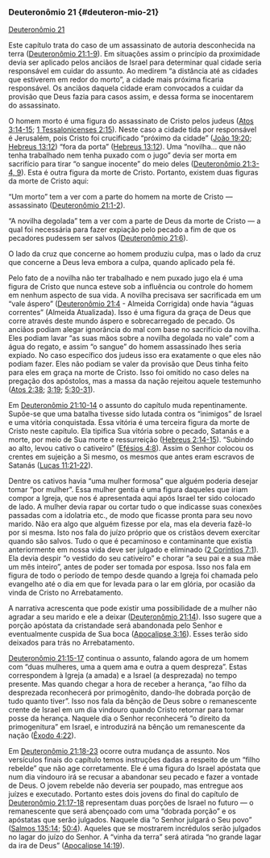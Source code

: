 ### Deuteronômio 21 {#deuteron-mio-21}

[Deuteronômio 21](http://bibliaonline.com.br/acf/dt/21)

Este capítulo trata do caso de um assassinato de autoria desconhecida na terra ([Deuteronômio 21:1-9](http://bibliaonline.com.br/acf/dt/21/1-9)). Em situações assim o princípio da proximidade devia ser aplicado pelos anciãos de Israel para determinar qual cidade seria responsável em cuidar do assunto. Ao medirem “a distância até as cidades que estiverem em redor do morto”, a cidade mais próxima ficaria responsável. Os anciãos daquela cidade eram convocados a cuidar da provisão que Deus fazia para casos assim, e dessa forma se inocentarem do assassinato.

O homem morto é uma figura do assassinato de Cristo pelos judeus ([Atos 3:14-15](http://bibliaonline.com.br/acf/atos/3/14-15); [1 Tessalonicenses 2:15](http://bibliaonline.com.br/acf/1ts/2/15)). Neste caso a cidade tida por responsável é Jerusalém, pois Cristo foi crucificado “próximo da cidade” ([João 19:20](http://bibliaonline.com.br/acf/jo/19/20); [Hebreus 13:12](http://bibliaonline.com.br/acf/hb/13/12)) “fora da porta” ([Hebreus 13:12](http://bibliaonline.com.br/acf/hb/13/12)). Uma “novilha... que não tenha trabalhado nem tenha puxado com o jugo” devia ser morta em sacrifício para tirar “o sangue inocente” do meio deles ([Deuteronômio 21:3-4, 9](http://bibliaonline.com.br/acf/dt/21/3,4,9)). Esta é outra figura da morte de Cristo. Portanto, existem duas figuras da morte de Cristo aqui:

“Um morto” tem a ver com a parte do homem na morte de Cristo — assassinato ([Deuteronômio 21:1-2](http://bibliaonline.com.br/acf/dt/21/1-2)).

“A novilha degolada” tem a ver com a parte de Deus da morte de Cristo — a qual foi necessária para fazer expiação pelo pecado a fim de que os pecadores pudessem ser salvos ([Deuteronômio 21:6](http://bibliaonline.com.br/acf/dt/21/6)).

O lado da cruz que concerne ao homem produziu culpa, mas o lado da cruz que concerne a Deus leva embora a culpa, quando aplicado pela fé.

Pelo fato de a novilha não ter trabalhado e nem puxado jugo ela é uma figura de Cristo que nunca esteve sob a influência ou controle do homem em nenhum aspecto de sua vida. A novilha precisava ser sacrificada em um “vale áspero” ([Deuteronômio 21:4](http://bibliaonline.com.br/acf/dt/21/4) - Almeida Corrigida) onde havia “águas correntes” (Almeida Atualizada). Isso é uma figura da graça de Deus que corre através deste mundo áspero e sobrecarregado de pecado. Os anciãos podiam alegar ignorância do mal com base no sacrifício da novilha. Eles podiam lavar “as suas mãos sobre a novilha degolada no vale” com a água do regato, e assim “o sangue” do homem assassinado lhes seria expiado. No caso específico dos judeus isso era exatamente o que eles não podiam fazer. Eles não podiam se valer da provisão que Deus tinha feito para eles em graça na morte de Cristo. Isso foi omitido no caso deles na pregação dos apóstolos, mas a massa da nação rejeitou aquele testemunho ([Atos 2:38](http://bibliaonline.com.br/acf/atos/2/38); [3:19](http://bibliaonline.com.br/acf/atos/3/19); [5:30-31](http://bibliaonline.com.br/acf/atos/5/30-31)).

Em [Deuteronômio 21:10-14](http://bibliaonline.com.br/acf/dt/21/10-14) o assunto do capítulo muda repentinamente. Supõe-se que uma batalha tivesse sido lutada contra os “inimigos” de Israel e uma vitória conquistada. Essa vitória é uma terceira figura da morte de Cristo neste capítulo. Ela tipifica Sua vitória sobre o pecado, Satanás e a morte, por meio de Sua morte e ressurreição ([Hebreus 2:14-15](http://bibliaonline.com.br/acf/hb/2/14-15)). “Subindo ao alto, levou cativo o cativeiro” ([Efésios 4:8](http://bibliaonline.com.br/acf/ef/4/8)). Assim o Senhor colocou os crentes em sujeição a Si mesmo, os mesmos que antes eram escravos de Satanás ([Lucas 11:21-22](http://bibliaonline.com.br/acf/lc/11/21-22)).

Dentre os cativos havia “uma mulher formosa” que alguém poderia desejar tomar “por mulher”. Essa mulher gentia é uma figura daqueles que iriam compor a Igreja, que nos é apresentada aqui após Israel ter sido colocado de lado. A mulher devia rapar ou cortar tudo o que indicasse suas conexões passadas com a idolatria etc., de modo que ficasse pronta para seu novo marido. Não era algo que alguém fizesse por ela, mas ela deveria fazê-lo por si mesma. Isto nos fala do juízo próprio que os cristãos devem exercitar quando são salvos. Tudo o que é pecaminoso e contaminante que existia anteriormente em nossa vida deve ser julgado e eliminado ([2 Coríntios 7:1](http://bibliaonline.com.br/acf/2co/7/1)). Ela devia despir “o vestido do seu cativeiro” e chorar “a seu pai e a sua mãe um mês inteiro”, antes de poder ser tomada por esposa. Isso nos fala em figura de todo o período de tempo desde quando a Igreja foi chamada pelo evangelho até o dia em que for levada para o lar em glória, por ocasião da vinda de Cristo no Arrebatamento.

A narrativa acrescenta que pode existir uma possibilidade de a mulher não agradar a seu marido e ele a deixar ([Deuteronômio 21:14](http://bibliaonline.com.br/acf/dt/21/14)). Isso sugere que a porção apóstata da cristandade será abandonada pelo Senhor e eventualmente cuspida de Sua boca ([Apocalipse 3:16](http://bibliaonline.com.br/acf/ap/3/16)). Esses terão sido deixados para trás no Arrebatamento.

[Deuteronômio 21:15-17](http://bibliaonline.com.br/acf/dt/21/15-17) continua o assunto, falando agora de um homem com “duas mulheres, uma a quem ama e outra a quem despreza”. Estas correspondem à Igreja (a amada) e a Israel (a desprezada) no tempo presente. Mas quando chegar a hora de receber a herança, “ao filho da desprezada reconhecerá por primogênito, dando-lhe dobrada porção de tudo quanto tiver”. Isso nos fala da bênção de Deus sobre o remanescente crente de Israel em um dia vindouro quando Cristo retornar para tomar posse da herança. Naquele dia o Senhor reconhecerá “o direito da primogenitura” em Israel, e introduzirá na bênção um remanescente da nação ([Êxodo 4:22](http://bibliaonline.com.br/acf/ex/4/22)).

Em [Deuteronômio 21:18-23](http://bibliaonline.com.br/acf/dt/21/18-23) ocorre outra mudança de assunto. Nos versículos finais do capítulo temos instruções dadas a respeito de um “filho rebelde” que não age corretamente. Ele é uma figura do Israel apóstata que num dia vindouro irá se recusar a abandonar seu pecado e fazer a vontade de Deus. O jovem rebelde não deveria ser poupado, mas entregue aos juízes e executado. Portanto estes dois jovens do final do capítulo de [Deuteronômio 21:17-18](http://bibliaonline.com.br/acf/dt/21/17-18) representam duas porções de Israel no futuro — o remanescente que será abençoado com uma “dobrada porção” e os apóstatas que serão julgados. Naquele dia “o Senhor julgará o Seu povo” ([Salmos 135:14](http://bibliaonline.com.br/acf/sl/135/14); [50:4](http://bibliaonline.com.br/acf/sl/50/4)). Aqueles que se mostrarem incrédulos serão julgados no lagar do juízo do Senhor. A “vinha da terra” será atirada “no grande lagar da ira de Deus” ([Apocalipse 14:19](http://bibliaonline.com.br/acf/ap/14/19)).
